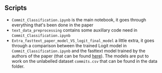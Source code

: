 ## Scripts

-  `Commit_Classification.ipynb` is the main notebook, it goes through everything that's been done in the paper <br />
-  `text_data_preprocessing` contains some auxillary code need in `Commit_Classification.ipynb` <br />
-  `Extra_fasttext_paper_model_VS_logit_final_model` a little extra, it goes through a comparison between the trained Logit model in `Commit_Classification.ipynb` and the fasttext model trained by the authors of the paper (that can be found [here](https://github.com/gesteves91/fasttext-commit-classification)). The models are put to work on the unlabelled dataset `commits.csv` that can be found in the data folder.
